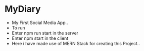 # MyDiary
- My First Social Media App..
- To run 
- Enter  npm run start in the server
- Enter npm start in the client
- Here  i have made use of MERN Stack for creating this Project..
